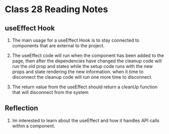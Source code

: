 # Class 28 Reading Notes

## useEffect Hook

1) The main usage for a useEffect Hook is to stay connected to components that are external to the project.

2) The useEffect code will run when the component has been added to the page, then after the dependencies have changed the cleanup code will run the old prop and states while the setup code runs with the new props and state rendering the new information. when it time to disconnect the cleanup code will run one more time to disconnect.

3) The return value from the useEffect should return a cleanUp function that will disconnect from the system

## Reflection

1) Im interested to learn about the useEffect and how it handles API calls within a component.
